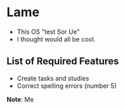  # Lame

* This OS "test Sor Ue"
* I thought would all be cool.

## List of Required Features

* Create tasks and studies
* Correct spelling errors (number 5)

**Note**: Me
